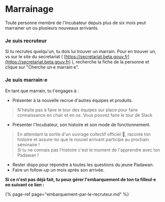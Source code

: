 # Marrainage

Toute personne membre de l'Incubateur depuis plus de six mois peut marrainer un ou plusieurs nouveaux arrivants.

### Je suis recruteur

Si tu recrutes quelqu'un, tu dois lui trouver un marrain. Pour en trouver un, vs sur le site du secretariat \( [https://secretariat.beta.gouv.fr](https://secretariat.beta.gouv.fr) \), recherche la fiche de la personne et clique sur "Cherche un·e marrain·e".

### Je suis marrain·e

En tant que marrain, tu t'engages à :

* Présenter à la nouvelle recrue d'autres équipes et produits.

> N'hésite pas à faire le tour des équipes sur place pour faire connaissance en chair et en os. Vous pouvez faire le tour de Slack

* Présenter l'Incubateur, son histoire et son mode de fonctionnement.

> En attendant la sortie d'un ouvrage collectif officiel 📖, raconte ton histoire et assure-toi que le nouvel arrivant participe au prochain séminaire !   
> Si tu ne connais pas l'histoire c'est le moment de l'apprendre avec ton Padawan !

* Rester dispo pour répondre à toutes les questions du jeune Padawan.
* Faire un follow-up un mois après son arrivée.

**Si ce n'est pas déjà fait, tu peux gérer l'embarquement de ton·ta filleul·e en suivant ce lien :**

{% page-ref page="embarquement-par-le-recruteur.md" %}

